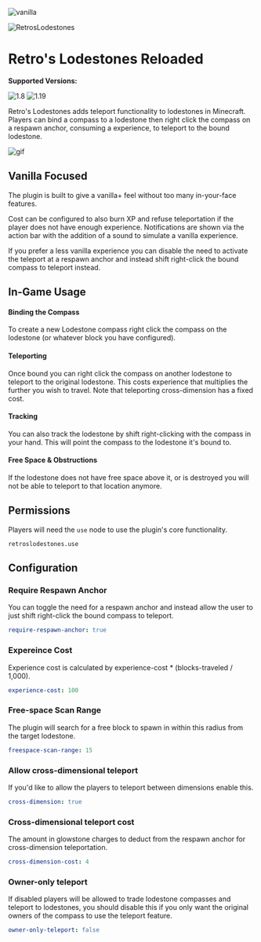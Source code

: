 ![vanilla](https://img.shields.io/badge/DESIGNED%20FOR-VANILLA+%20SERVERS-green?style=for-the-badge)

![RetrosLodestones](https://i.imgur.com/3g6y0vM.png)
# Retro's Lodestones Reloaded
**Supported Versions:**

![1.8](https://img.shields.io/badge/1.8%20to%201.18-LEGACY-blue?style=for-the-badge) ![1.19](https://img.shields.io/badge/%201.19+-SUPPORTED-green?style=for-the-badge)

Retro's Lodestones adds teleport functionality to lodestones in Minecraft.
Players can bind a compass to a lodestone then right click the compass on a respawn
anchor, consuming a experience, to teleport to the bound lodestone.

![gif](https://i.imgur.com/bUpsHXA.gif)

## Vanilla Focused

The plugin is built to give a vanilla+ feel without too many in-your-face features.

Cost can be configured to also burn XP and refuse teleportation if the player does
not have enough experience. Notifications are shown via the action bar with the
addition of a sound to simulate a vanilla experience.

If you prefer a less vanilla experience you can disable the need to activate the
teleport at a respawn anchor and instead shift right-click the bound compass to
teleport instead.

## In-Game Usage
#### Binding the Compass
To create a new Lodestone compass right click the compass on the lodestone (or whatever block
you have configured).

#### Teleporting
Once bound you can right click the compass on another lodestone to teleport to the original lodestone.
This costs experience that multiplies the further you wish to travel. Note that
teleporting cross-dimension has a fixed cost.

#### Tracking
You can also track the lodestone by shift right-clicking with the compass in your hand.
 This will point the compass to the lodestone it's bound to.

#### Free Space & Obstructions
If the lodestone does not have free space above it, or is destroyed you will not
be able to teleport to that location anymore.

## Permissions
Players will need the `use` node to use the plugin's core functionality.
```
retroslodestones.use
```

## Configuration

### Require Respawn Anchor
You can toggle the need for a respawn anchor and instead allow the user to just
shift right-click the bound compass to teleport.
```yml
require-respawn-anchor: true
```

### Expereince Cost
Experience cost is calculated by experience-cost * (blocks-traveled / 1,000).
```yml
experience-cost: 100
```

### Free-space Scan Range
The plugin will search for a free block to spawn in within this radius from the
target lodestone.
```yml
freespace-scan-range: 15
```

### Allow cross-dimensional teleport
If you'd like to allow the players to teleport between dimensions enable this.
```yml
cross-dimension: true
```

### Cross-dimensional teleport cost
The amount in glowstone charges to deduct from the respawn anchor for
cross-dimension teleportation.
```yml
cross-dimension-cost: 4
```

### Owner-only teleport
If disabled players will be allowed to trade lodestone compasses and teleport to
lodestones, you should disable this if you only want the original owners
of the compass to use the teleport feature.
```yml
owner-only-teleport: false
```
